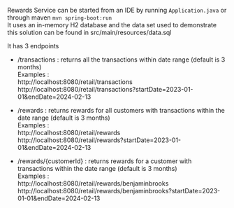 Rewards Service can be started from an IDE by running `Application.java` or through maven `mvn spring-boot:run`  
It uses an in-memory H2 database and the data set used to demonstrate this solution can be found in src/main/resources/data.sql

It has 3 endpoints  
- /transactions : returns all the transactions within date range (default is 3 months)  
Examples :  
  http://localhost:8080/retail/transactions  
  http://localhost:8080/retail/transactions?startDate=2023-01-01&endDate=2024-02-13


- /rewards : returns rewards for all customers with transactions within the date range (default is 3 months)  
Examples :  
  http://localhost:8080/retail/rewards  
  http://localhost:8080/retail/rewards?startDate=2023-01-01&endDate=2024-02-13


- /rewards/{customerId} : returns rewards for a customer with transactions within the date range (default is 3 months)  
Examples :  
  http://localhost:8080/retail/rewards/benjaminbrooks  
  http://localhost:8080/retail/rewards/benjaminbrooks?startDate=2023-01-01&endDate=2024-02-13
